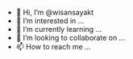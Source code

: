 - 👋 Hi, I’m @wisansayakt
- 👀 I’m interested in ...
- 🌱 I’m currently learning ...
- 💞️ I’m looking to collaborate on ...
- 📫 How to reach me ...

<!---
wisansayakt/wisansayakt is a ✨ special ✨ repository because its `README.md` (this file) appears on your GitHub profile.
You can click the Preview link to take a look at your changes.
--->
